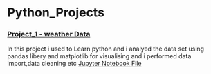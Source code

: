 # Python_Projects


### [Project_1 - weather Data](https://github.com/Akhilpm156/Python_Projects/tree/49f2538c8720ad391dcb974ec6c83b72f8e85cbb/Weather%20dataset)

In this project i used to Learn python and i analyed the data set using pandas libery and matplotlib for visualising
and i performed data import,data cleaning etc [Jupyter Notebook File](https://github.com/Akhilpm156/Python_Projects/blob/49f2538c8720ad391dcb974ec6c83b72f8e85cbb/Weather%20dataset/Weather%20Dataset.ipynb)
